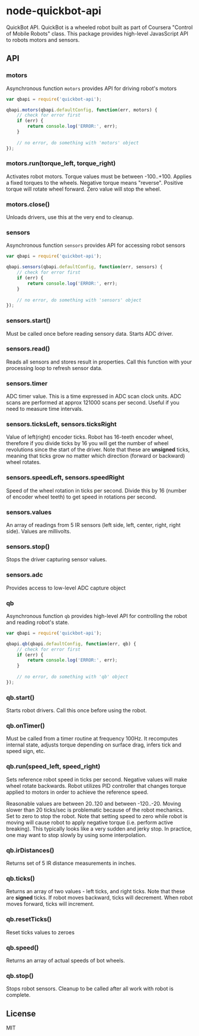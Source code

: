 node-quickbot-api
=================

QuickBot API. QuickBot is a wheeled robot built as part of Coursera "Control of Mobile Robots" class. This package provides
high-level JavasScript API to robots motors and sensors.

## API

### motors
Asynchronous function `motors` provides API for driving robot's motors

```javascript
var qbapi = require('quickbot-api');

qbapi.motors(qbapi.defaultConfig, function(err, motors) {
	// check for error first
	if (err) {
		return console.log('ERROR:', err);
	}
	
	// no error, do something with 'motors' object
});
```

### motors.run(torque_left, torque_right)

Activates robot motors. Torque values must be between -100..+100. Applies a fixed torques to the wheels. Negative torque
means "reverse". Positive torque will rotate wheel forward. Zero value will stop the wheel.

### motors.close()

Unloads drivers, use this at the very end to cleanup.

### sensors
Asynchronous function `sensors` provides API for accessing robot sensors

```javascript
var qbapi = require('quickbot-api');

qbapi.sensors(qbapi.defaultConfig, function(err, sensors) {
	// check for error first
	if (err) {
		return console.log('ERROR:', err);
	}
	
	// no error, do something with 'sensors' object
});
```

### sensors.start()
Must be called once before reading sensory data. Starts ADC driver.

### sensors.read()
Reads all sensors and stores result in properties. Call this function with your processing loop to refresh sensor data.

### sensors.timer
ADC timer value. This is a time expressed in ADC scan clock units. ADC scans are performed at approx 121000 scans per second.
Useful if you need to measure time intervals.

### sensors.ticksLeft, sensors.ticksRight
Value of left(right) encoder ticks. Robot has 16-teeth encoder wheel, therefore if you divide ticks by 16 you will get the number
of wheel revolutions since the start of the driver. Note that these are **unsigned** ticks, meaning that ticks grow no matter which
direction (forward or backward) wheel rotates.

### sensors.speedLeft, sensors.speedRight
Speed of the wheel rotation in ticks per second. Divide this by 16 (number of encoder wheel teeth) to get speed in rotations per second.

### sensors.values
An array of readings from 5 IR sensors (left side, left, center, right, right side). Values are millivolts.

### sensors.stop()
Stops the driver capturing sensor values.

### sensors.adc
Provides access to low-level ADC capture object

### qb
Asynchronous function `qb` provides high-level API for controlling the robot and reading robot's state.

```javascript
var qbapi = require('quickbot-api');

qbapi.qb(qbapi.defaultConfig, function(err, qb) {
	// check for error first
	if (err) {
		return console.log('ERROR:', err);
	}
	
	// no error, do something with 'qb' object
});
```

### qb.start()
Starts robot drivers. Call this once before using the robot.

### qb.onTimer()
Must be called from a timer routine at frequency 100Hz. It recomputes internal state, adjusts torque depending on surface drag,
infers tick and speed sign, etc.

### qb.run(speed_left, speed_right)
Sets reference robot speed in ticks per second. Negative values will make wheel rotate backwards. Robot utilizes PID controller
that changes torque applied to motors in order to achieve the reference speed.

Reasonable values are
between 20..120 and between -120..-20. Moving slower than 20 ticks/sec is problematic because of the robot mechanics. Set to zero
to stop the robot. Note that setting speed to zero while robot is moving will cause robot to apply negative torque (i.e. perform
active breaking). This typically looks like a very sudden and jerky stop. In practice, one may want to stop slowly by using some
interpolation.

### qb.irDistances()
Returns set of 5 IR distance measurements in inches.

### qb.ticks()
Returns an array of two values - left ticks, and right ticks. Note that these are **signed** ticks. If robot moves backward,
ticks will decrement. When robot moves forward, ticks will increment.

### qb.resetTicks()
Reset ticks values to zeroes

### qb.speed()
Returns an array of actual speeds of bot wheels.

### qb.stop()
Stops robot sensors. Cleanup to be called after all work with robot is complete.

## License
MIT

